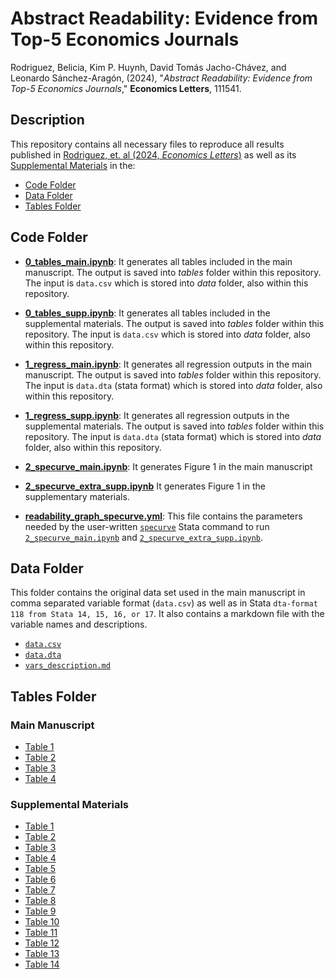# Abstract Readability: Evidence from Top-5 Economics Journals

Rodriguez, Belicia, Kim P. Huynh, David Tomás Jacho-Chávez, and Leonardo Sánchez-Aragón, (2024), "_Abstract Readability: Evidence from Top-5 Economics Journals_," **Economics Letters**, 111541.

## Description

This repository contains all necessary files to reproduce all results published in [Rodriguez, et. al (2024, _Economics Letters_)](https://linkinghub.elsevier.com/retrieve/pii/S0165176524000259) as well as its [Supplemental Materials](<Rodriguez, et al, 2024, supp material.pdf>) in the:

- [Code Folder](##Code-Folder)
- [Data Folder](##Data-Folder)
- [Tables Folder](##Tables-Folder)

## Code Folder

- [**0_tables_main.ipynb**](code/0_tables_main.ipynb): It generates all tables included in the main manuscript. The output is saved into *tables* folder within this repository. The input is ```data.csv``` which is stored into *data* folder, also within this repository.

- [**0_tables_supp.ipynb**](code/0_tables_supp.ipynb): It generates all tables included in the supplemental materials. The output is saved into *tables* folder within this repository. The input is ```data.csv``` which is stored into *data* folder, also within this repository.
  
- [**1_regress_main.ipynb**](code/1_regress_main.ipynb):  It generates all regression outputs in the main manuscript. The output is saved into *tables* folder within this repository. The input is ```data.dta``` (stata format) which is stored into *data* folder, also within this repository.

- [**1_regress_supp.ipynb**](code/1_regress_supp.ipynb):  It generates all regression outputs in the supplemental materials. The output is saved into *tables* folder within this repository. The input is ```data.dta``` (stata format) which is stored into *data* folder, also within this repository.

- [**2_specurve_main.ipynb**](code/2_specurve_main.ipynb):  It generates Figure 1 in the main manuscript

- [**2_specurve_extra_supp.ipynb**](code/2_specurve_supp.ipynb)  It generates Figure 1 in the supplementary materials.

- [**readability_graph_specurve.yml**](code/readability_graph_specurve.yml): This file contains the parameters needed by the user-written [```specurve```](https://github.com/mgao6767/specurve) Stata command to run [```2_specurve_main.ipynb```](code/2_specurve_main.ipynb) and [```2_specurve_extra_supp.ipynb```](code/2_specurve_supp.ipynb).

## Data Folder
This folder contains the original data set used in the main manuscript in comma separated variable format (```data.csv```) as well as in Stata ```dta-format 118 from Stata 14, 15, 16, or 17```. It also contains a markdown file with the variable names and descriptions.

- [```data.csv```](data/data.csv)
- [```data.dta```](data/data.dta)
- [```vars_description.md```](data/vars_description.md)

## Tables Folder

### Main Manuscript
- [Table 1](tables/table1.tex) 
- [Table 2](tables/table2.tex) 
- [Table 3](tables/oaxaca.tex) 
- [Table 4](tables/dgregress_FKG_JI.tex)

### Supplemental Materials
- [Table 1](tables/table1_sm.tex) 
- [Table 2](tables/table2_sm.tex) 
- [Table 3](tables/table3_sm.tex) 
- [Table 4](tables/dgregress_FKG_JO.tex) 
- [Table 5](tables/dsregress_sel_FKG_JI.tex) 
- [Table 6](tables/dsregress_sel_FKG_JO.tex) 
- [Table 7](tables/xporegress_FKG_JI.tex) 
- [Table 8](tables/xporegress_FKG_JO.tex) 
- [Table 9](tables/dgregress_DCH_JI.tex) 
- [Table 10](tables/dgregress_DCH_JO.tex) 
- [Table 11](tables/dsregress_sel_DCH_JI.tex) 
- [Table 12](tables/dsregress_sel_DCH_JO.tex) 
- [Table 13](tables/xporegress_DCH_JI.tex) 
- [Table 14](tables/xporegress_DCH_JO.tex) 